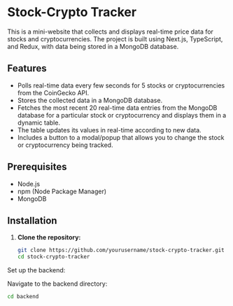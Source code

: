 # Stock-Crypto Tracker
This is a mini-website that collects and displays real-time price data for stocks and cryptocurrencies. The project is built using Next.js, TypeScript, and Redux, with data being stored in a MongoDB database.

## Features
- Polls real-time data every few seconds for 5 stocks or cryptocurrencies from the CoinGecko API.
- Stores the collected data in a MongoDB database.
- Fetches the most recent 20 real-time data entries from the MongoDB database for a particular stock or cryptocurrency and displays them in a dynamic table.
- The table updates its values in real-time according to new data.
- Includes a button to a modal/popup that allows you to change the stock or cryptocurrency being tracked.

## Prerequisites
- Node.js
- npm (Node Package Manager)
- MongoDB

## Installation
1. **Clone the repository:**  
   ```sh
   git clone https://github.com/yourusername/stock-crypto-tracker.git
   cd stock-crypto-tracker
Set up the backend:

Navigate to the backend directory:
```sh
cd backend
